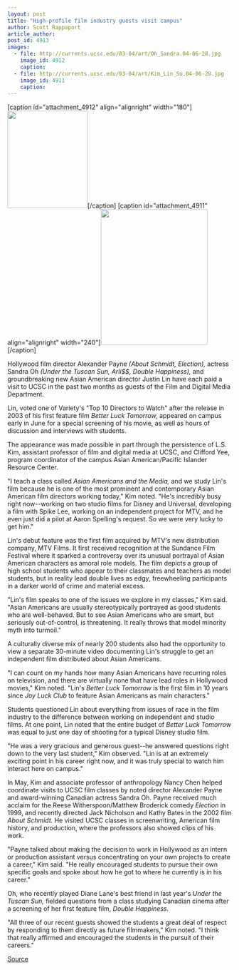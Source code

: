 ```yaml
---
layout: post
title: "High-profile film industry guests visit campus"
author: Scott Rappaport
article_author: 
post_id: 4913
images:
  - file: http://currents.ucsc.edu/03-04/art/Oh_Sandra.04-06-28.jpg
    image_id: 4912
    caption: 
  - file: http://currents.ucsc.edu/03-04/art/Kim_Lin_Su.04-06-28.jpg
    image_id: 4911
    caption: 
---
```


[caption id="attachment_4912" align="alignright" width="180"]<a href="http://dev-ucsc-news.pantheonsite.io/wp-content/uploads/2004/06/Oh_Sandra.04-06-28.jpg"><img class="size-full wp-image-4912" src="http://dev-ucsc-news.pantheonsite.io/wp-content/uploads/2004/06/Oh_Sandra.04-06-28.jpg" alt="" width="180" height="218" /></a>[/caption]
[caption id="attachment_4911" align="alignright" width="240"]<a href="http://dev-ucsc-news.pantheonsite.io/wp-content/uploads/2004/06/Kim_Lin_Su.04-06-28.jpg"><img class="size-full wp-image-4911" src="http://dev-ucsc-news.pantheonsite.io/wp-content/uploads/2004/06/Kim_Lin_Su.04-06-28.jpg" alt="" width="240" height="304" /></a>[/caption]
<p>
  Hollywood film director Alexander Payne <i>(About Schmidt, Election),</i> actress Sandra Oh <i>(Under the Tuscan Sun, Arli$$, Double Happiness),</i> and groundbreaking new Asian American director Justin Lin have each paid a visit to UCSC in the past two months as guests of the Film and Digital Media Department.<br>
</p>
<p>
  Lin, voted one of Variety's "Top 10 Directors to Watch" after the release in 2003 of his first feature film <i>Better Luck Tomorrow,</i> appeared on campus early in June for a special screening of his movie, as well as hours of discussion and interviews with students.
</p>
<p>
  The appearance was made possible in part through the persistence of L.S. Kim, assistant professor of film and digital media at UCSC, and Clifford Yee, program coordinator of the campus Asian American/Pacific Islander Resource Center.<br>
</p>
<p>
  "I teach a class called <i>Asian Americans and the Media,</i> and we study Lin's film because he is one of the most prominent and contemporary Asian American film directors working today," Kim noted. "He's incredibly busy right now--working on two studio films for Disney and Universal, developing a film with Spike Lee, working on an independent project for MTV, and he even just did a pilot at Aaron Spelling's request. So we were very lucky to get him."<br>
</p>
<p>
  Lin's debut feature was the first film acquired by MTV's new distribution company, MTV Films. It first received recognition at the Sundance Film Festival where it sparked a controversy over its unusual portrayal of Asian American characters as amoral role models. The film depicts a group of high school students who appear to their classmates and teachers as model students, but in reality lead double lives as edgy, freewheeling participants in a darker world of crime and material excess.<br>
</p>
<p>
  "Lin's film speaks to one of the issues we explore in my classes," Kim said. "Asian Americans are usually stereotypically portrayed as good students who are well-behaved. But to see Asian Americans who are smart, but seriously out-of-control, is threatening. It really throws that model minority myth into turmoil."<br>
</p>
<p>
  A culturally diverse mix of nearly 200 students also had the opportunity to view a separate 30-minute video documenting Lin's struggle to get an independent film distributed about Asian Americans.<br>
</p>
<p>
  "I can count on my hands how many Asian Americans have recurring roles on television, and there are virtually none that have lead roles in Hollywood movies," Kim noted. "Lin's <i>Better Luck Tomorrow</i> is the first film in 10 years since <i>Joy Luck Club</i> to feature Asian Americans as main characters."<br>
</p>
<p>
  Students questioned Lin about everything from issues of race in the film industry to the difference between working on independent and studio films. At one point, Lin noted that the entire budget of <i>Better Luck Tomorrow</i> was equal to just one day of shooting for a typical Disney studio film.<br>
</p>
<p>
  "He was a very gracious and generous guest--he answered questions right down to the very last student," Kim observed. "Lin is at an extremely exciting point in his career right now, and it was truly special to watch him interact here on campus."<br>
</p>
<p>
  In May, Kim and associate professor of anthropology Nancy Chen helped coordinate visits to UCSC film classes by noted director Alexander Payne and award-winning Canadian actress Sandra Oh. Payne received much acclaim for the Reese Witherspoon/Matthew Broderick comedy <i>Election</i> in 1999, and recently directed Jack Nicholson and Kathy Bates in the 2002 film <i>About Schmidt.</i> He visited UCSC classes in screenwriting, American film history, and production, where the professors also showed clips of his work.<br>
</p>
<p>
  "Payne talked about making the decision to work in Hollywood as an intern or production assistant versus concentrating on your own projects to create a career," Kim said. "He really encouraged students to pursue their own specific goals and spoke about how he got to where he currently is in his career."<br>
</p>
<p>
  Oh, who recently played Diane Lane's best friend in last year's <i>Under the Tuscan Sun,</i> fielded questions from a class studying Canadian cinema after a screening of her first feature film, <i>Double Happiness.</i><br>
</p>
<p>
  "All three of our recent guests showed the students a great deal of respect by responding to them directly as future filmmakers," Kim noted. "I think that really affirmed and encouraged the students in the pursuit of their careers."<br>
</p>
<p><a href="http://www1.ucsc.edu/currents/03-04/06-28/visitors.html" title="Permalink to visitors">Source</a></p>
